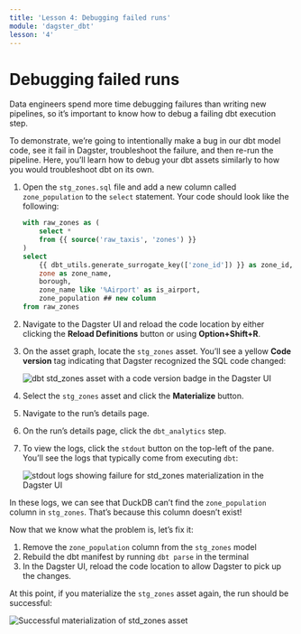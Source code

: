 ```yaml
---
title: 'Lesson 4: Debugging failed runs'
module: 'dagster_dbt'
lesson: '4'
---
```


# Debugging failed runs

Data engineers spend more time debugging failures than writing new pipelines, so it’s important to know how to debug a failing dbt execution step.

To demonstrate, we’re going to intentionally make a bug in our dbt model code, see it fail in Dagster, troubleshoot the failure, and then re-run the pipeline. Here, you’ll learn how to debug your dbt assets similarly to how you would troubleshoot dbt on its own.

1. Open the `stg_zones.sql` file and add a new column called `zone_population` to the `select` statement. Your code should look like the following:

   ```sql
   with raw_zones as (
       select *
       from {{ source('raw_taxis', 'zones') }}
   )
   select
       {{ dbt_utils.generate_surrogate_key(['zone_id']) }} as zone_id,
       zone as zone_name,
       borough,
       zone_name like '%Airport' as is_airport,
       zone_population ## new column
   from raw_zones
   ```

2. Navigate to the Dagster UI and reload the code location by either clicking the **Reload Definitions** button or using **Option+Shift+R**.

3. On the asset graph, locate the `stg_zones` asset. You’ll see a yellow **Code version** tag indicating that Dagster recognized the SQL code changed:

   ![dbt std_zones asset with a code version badge in the Dagster UI](/images/dagster-dbt/lesson-4/stg-zones-code-version.png)

4. Select the `stg_zones` asset and click the **Materialize** button.

5. Navigate to the run’s details page.

6. On the run’s details page, click the `dbt_analytics` step.

7. To view the logs, click the `stdout` button on the top-left of the pane. You’ll see the logs that typically come from executing `dbt`:

   ![stdout logs showing failure for std_zones materialization in the Dagster UI](/images/dagster-dbt/lesson-4/stg-zones-stdout-failure.png)

In these logs, we can see that DuckDB can’t find the `zone_population` column in `stg_zones`. That’s because this column doesn’t exist!

Now that we know what the problem is, let’s fix it:

1. Remove the `zone_population` column from the `stg_zones` model
2. Rebuild the dbt manifest by running `dbt parse` in the terminal
3. In the Dagster UI, reload the code location to allow Dagster to pick up the changes.

At this point, if you materialize the  `stg_zones` asset again, the run should be successful:

![Successful materialization of std_zones asset](/images/dagster-dbt/lesson-4/std-zones-success.png)
